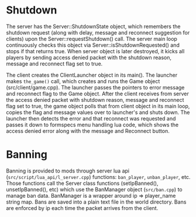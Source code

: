 # Shutdown

The server has the Server::ShutdownState object, which remembers the shutdown request (along with delay, message and reconnect suggestion for clients) upon the Server::requestShutdown() call. The server main loop continuously checks this object via Server::isShutdownRequested() and stops if that returns true. When server object is later destroyed, it kicks all players by sending access denied packet with the shutdown reason, message and reconnect flag set to true.

The client creates the ClientLauncher object in its main(). The launcher makes `the_game()` call, which creates and runs the Game object (src/client/game.cpp). The launcher passes the pointers to error message and reconnect flag to the Game object. After the client receives from server the access denied packet with shutdown reason, message and reconnect flag set to true, the game object polls that from client object in its main loop, copies the flag and message values over to launcher's and shuts down. The launcher then detects the error and that reconnect was requested and passes it down to formspecs menu handling lua code, which shows the access denied error along with the message and Reconnect button.

# Banning

Banning is provided to mods through server lua api (`src/script/lua_api/l_server.cpp`) functions: `ban_player`, `unban_player`, etc. Those functions call the Server class functions (setIpBanned(), unsetIpBanned(), etc) which use the BanManager object (`src/ban.cpp`) to manage ban data. BanManager is a wrapper around ip => player_name string map. Bans are saved into a plain text file in the world directory. Bans are enforced by ip each time the packet arrives from the client.

